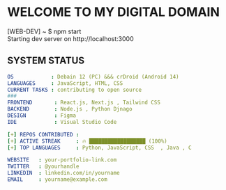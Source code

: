 # WELCOME TO MY DIGITAL DOMAIN 

[WEB-DEV] ~ $ npm start  
Starting dev server on http://localhost:3000

## SYSTEM STATUS
```yml
OS            : Debain 12 (PC) &&& crDroid (Android 14)  
LANGUAGES     : JavaScript, HTML, CSS
CURRENT TASKS : contributing to open source  
###
FRONTEND       : React.js, Next.js , Tailwind CSS  
BACKEND        : Node.js , Python Djnago
DESIGN         : Figma
IDE            : Visual Studio Code  

[+] REPOS CONTRIBUTED : 
[+] ACTIVE STREAK     : 🔥 ██████████████████ (100%)  
[+] TOP LANGUAGES     : Python, JavaScript, CSS  , Java , C

WEBSITE   : your-portfolio-link.com  
TWITTER   : @yourhandle  
LINKEDIN  : linkedin.com/in/yourname  
EMAIL     : yourname@example.com  

